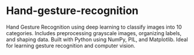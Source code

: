 # Hand-gesture-recognition
Hand Gesture Recognition using deep learning to classify images into 10 categories. Includes preprocessing grayscale images, organizing labels, and shaping data. Built with Python using NumPy, PIL, and Matplotlib. Ideal for learning gesture recognition and computer vision.
